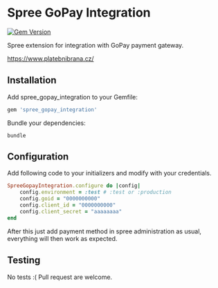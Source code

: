 Spree GoPay Integration
=====================

[![Gem Version](https://badge.fury.io/rb/spree_gopay_integration.svg)](https://badge.fury.io/rb/spree_gopay_integration)

Spree extension for integration with GoPay payment gateway.

https://www.platebnibrana.cz/

Installation
------------

Add spree_gopay_integration to your Gemfile:

```ruby
gem 'spree_gopay_integration'
```

Bundle your dependencies:

```shell
bundle
```

Configuration
------------

Add following code to your initializers and modify with your credentials.

```Ruby
SpreeGopayIntegration.configure do |config|
    config.environment = :test # :test or :production
    config.goid = "0000000000"
    config.client_id = "0000000000"
    config.client_secret = "aaaaaaaa"
end
```
After this just add payment method in spree administration as usual, everything will then work as expected.

Testing
-------

No tests :( Pull request are welcome.
